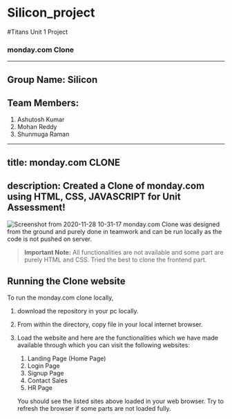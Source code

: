 # Silicon_project
#Titans Unit 1 Project
### monday.com Clone
---
Group Name: Silicon
---
Team Members:
---
1. Ashutosh Kumar
2. Mohan Reddy
3. Shunmuga Raman
---
title: monday.com CLONE
---
description: Created a Clone of monday.com using HTML, CSS, JAVASCRIPT for Unit Assessment!
---
![Screenshot from 2020-11-28 10-31-17](https://user-images.githubusercontent.com/40117155/100494281-58224c00-3166-11eb-9ad9-9bfaee9c5641.png)
monday.com Clone was designed from the ground and purely done in teamwork and can be run locally as the code is not pushed on server.

> **Important Note:** All functionalities are not available and some part are purely HTML and CSS. Tried the best to clone the frontend part.

## Running the Clone website

To run the monday.com clone locally, 

1.  download the repository in your pc locally.
2.  From within the directory, copy file in your local internet browser.
3.  Load the website and here are the functionalities which we have made available through which you can visit the following websites:
    1. Landing Page (Home Page)
    2. Login Page
    3. Signup Page
    4. Contact Sales
    5. HR Page

    You should see the listed sites above loaded in your web browser. Try to refresh the browser if some parts are not loaded fully. 
